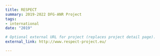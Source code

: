 ```yaml
---
title: RESPECT
summary: 2019-2022 DFG-ANR Project
tags:
- international
date: "2019"

# Optional external URL for project (replaces project detail page).
external_link: http://www.respect-project.eu/

---
```

